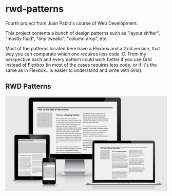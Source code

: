 # rwd-patterns
Fourth project from Juan Pablo's course of Web Development.

This project contents a bunch of design patterns such as "layout shifter", "mostly fluid", "tiny tweaks", "column drop", etc.

Most of the patterns located here have a Flexbox and a Grid version, that way you can comparate which one requires less code :D. From my perspective each and every pattern could work better if you use Grid instead of Flexbox (in most of the cases requires less code, or if it's the same as in Flexbox...is easier to understand and write with Grid).

## RWD Patterns
![](assets/rwd-patterns.jpg)
